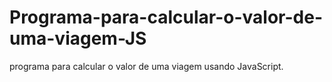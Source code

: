 # Programa-para-calcular-o-valor-de-uma-viagem-JS
programa para calcular o valor de uma viagem usando JavaScript.
